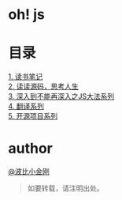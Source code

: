 # oh! js

# 目录

<a href="./读书笔记/README.md">1. 读书笔记</a><br/>
<a href="./读读源码，思考人生/README.md">2. 读读源码，思考人生</a><br/>
<a href="./深入到不能再深入之JS大法系列/README.md">3. 深入到不能再深入之JS大法系列</a><br/>
<a href="./翻译集/README.md">4. 翻译系列</a><br/>
<a href="./开源项目/README.md">5. 开源项目系列</a><br/>

# author

<a href="https://github.com/cbbfcd">@波比小金刚</a>
> 如要转载，请注明出处。